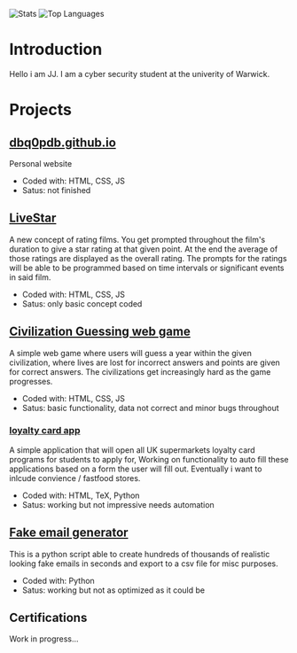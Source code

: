 ![Stats](https://github-readme-stats.vercel.app/api?username=dbq0pdb&show_icons=true&theme=tokyonight)
![Top Languages](https://github-readme-stats.vercel.app/api/top-langs/?username=dbq0pdb&layout=compact&theme=tokyonight)
 
# Introduction

Hello i am JJ. I am a cyber security student at the univerity of Warwick.

# Projects

## [dbq0pdb.github.io](https://github.com/dbq0pdb/dbq0pdb.github.io)

Personal website 

- Coded with: HTML, CSS, JS
- Satus: not finished


## [LiveStar](https://github.com/dbq0pdb/LiveStar)

A new concept of rating films. You get prompted throughout the film's duration to give a star rating at that given point. At the end the average of those ratings are displayed as the overall rating. The prompts for the ratings will be able to be programmed based on time intervals or significant events in said film.

- Coded with: HTML, CSS, JS
- Satus: only basic concept coded


## [Civilization Guessing web game](https://github.com/dbq0pdb/civ-guesser)

A simple web game where users will guess a year within the given civilization, where lives are lost for incorrect answers and points are given for correct answers. The civilizations get increasingly hard as the game progresses. 

- Coded with: HTML, CSS, JS
- Satus: basic functionality, data not correct and minor bugs throughout


### [loyalty card app](https://github.com/dbq0pdb/loyalty_card_app)

A simple application that will open all UK supermarkets loyalty card programs for students to apply for, Working on functionality to auto fill these applications based on a form the user will fill out. Eventually i want to inlcude convience / fastfood stores.

- Coded with: HTML, TeX, Python
- Satus: working but not impressive needs automation

## [Fake email generator](https://github.com/dbq0pdb/fakeEmails)

This is a python script able to create hundreds of thousands of realistic looking fake emails in seconds and export to a csv file for misc purposes.

- Coded with: Python
- Satus: working but not as optimized as it could be


## Certifications

Work in progress...


